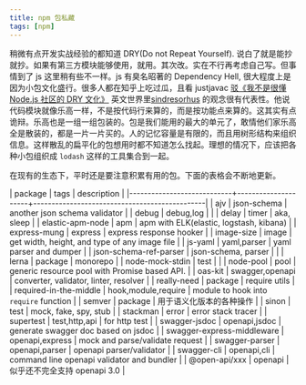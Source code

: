 ```yaml
---
title: npm 包私藏
tags: [npm]
---
```


稍微有点开发实战经验的都知道 DRY(Do not Repeat Yourself). 说白了就是能抄就抄。如果有第三方模块能够使用，就用。其次改。实在不行再考虑自己写。但事情到了 js 这里稍有些不一样。js 有臭名昭著的 Dependency Hell, 很大程度上是因为小包文化盛行。很多人都在知乎上吃过瓜，且看 justjavac [驳《我不是很懂 Node.js 社区的 DRY 文化》](https://zhuanlan.zhihu.com/p/35864087) 英文世界里[sindresorhus](https://github.com/sindresorhus/ama/issues/10) 的观念很有代表性。他说代码模块就像乐高一样，不是按代码行来算的，而是按功能点来算的。这其实有点诡辩。乐高也是一组一组包装的。包是我们能用的最大的单元了，敢情他们家乐高全是散装的，都是一片一片买的。人的记忆容量是有限的，而且用树形结构来组织信息。这样散乱的扁平化的包想用时都不知道怎么找起。理想的情况下，应该把各种小包组织成 `lodash` 这样的工具集合到一起。

在现有的生态下，平时还是要注意积累有用的包。下面的表格会不断地更新。


| package                    | tags                | description                                   |
|----------------------------+---------------------+-----------------------------------------------|
| ajv                        | json-schema         | another json schema validator                 |
| debug                      | debug,log           |                                               |
| delay                      | timer               | aka, sleep                                    |
| elastic-apm-node           | apm                 | apm with ELK(elastic, logstash, kibana)       |
| express-mung               | express             | express response hooker                       |
| image-size                 | image               | get width, height, and type of any image file |
| js-yaml                    | yaml,parser         | yaml parser and dumper                        |
| json-schema-ref-parser     | json-schema, parser |                                               |
| lerna                      | package             | monorepo                                      |
| node-mock-stdin            | test                |                                               |
| node-pool                  | pool                | generic resource pool with Promise based API. |
| oas-kit                    | swagger,openapi     | converter, validator, linter, resolver        |
| really-need                | package             | require utils                                 |
| required-in-the-middle     | hook,module,require | module to hook into `require` function        |
| semver                     | package             | 用于语义化版本的各种操作                      |
| sinon                      | test                | mock, fake, spy, stub                         |
| stackman                   | error               | error stack tracer                            |
| supertest                  | test,http,api       | for http test                                 |
| swagger-jsdoc              | openapi,jsdoc       | generate swagger doc based on jsdoc           |
| swagger-express-middleware | openapi,express     | mock and parse/validate request               |
| swagger-parser             | openapi,parser      | openapi parser/validator                      |
| swagger-cli                | openapi,cli         | command line openapi validator and bundler    |
| @open-api/xxx              | openapi             | 似乎还不完全支持 openapi 3.0                  |
